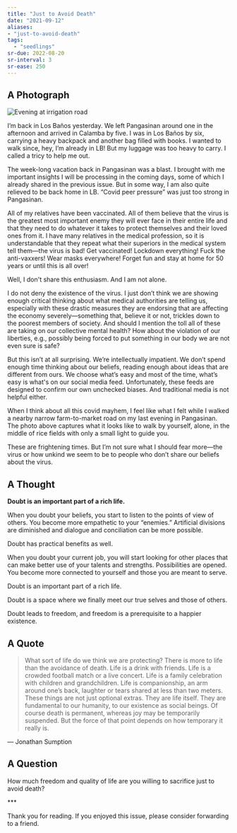 ```yaml
---
title: "Just to Avoid Death"
date: "2021-09-12"
aliases:
- "just-to-avoid-death"
tags:
  - "seedlings"
sr-due: 2022-08-20
sr-interval: 3
sr-ease: 250
---
```

## A Photograph

![Evening at irrigation road](lilim/images/020/evening-irrigation-road.jpg)

I’m back in Los Baños yesterday. We left Pangasinan around one in the afternoon and arrived in Calamba by five. I was in Los Baños by six, carrying a heavy backpack and another bag filled with books. I wanted to walk since, hey, I’m already in LB! But my luggage was too heavy to carry. I called a tricy to help me out.

The week-long vacation back in Pangasinan was a blast. I brought with me important insights I will be processing in the coming days, some of which I already shared in the previous issue. But in some way, I am also quite relieved to be back home in LB. “Covid peer pressure” was just too strong in Pangasinan.

All of my relatives have been vaccinated. All of them believe that the virus is the greatest most important enemy they will ever face in their entire life and that they need to do whatever it takes to protect themselves and their loved ones from it. I have many relatives in the medical profession, so it is understandable that they repeat what their superiors in the medical system tell them—the virus is bad! Get vaccinated! Lockdown everything! Fuck the anti-vaxxers! Wear masks everywhere! Forget fun and stay at home for 50 years or until this is all over!

Well, I don't share this enthusiasm. And I am not alone.

I do not deny the existence of the virus. I just don’t think we are showing enough critical thinking about what medical authorities are telling us, especially with these drastic measures they are endorsing that are affecting the economy severely—something that, believe it or not, trickles down to the poorest members of society. And should I mention the toll all of these are taking on our collective mental health? How about the violation of our liberties, e.g., possibly being forced to put something in our body we are not even sure is safe?

But this isn’t at all surprising. We’re intellectually impatient. We don’t spend enough time thinking about our beliefs, reading enough about ideas that are different from ours. We choose what’s easy and most of the time, what’s easy is what's on our social media feed. Unfortunately, these feeds are designed to confirm our own unchecked biases. And traditional media is not helpful either.

When I think about all this covid mayhem, I feel like what I felt while I walked a nearby narrow farm-to-market road on my last evening in Pangasinan. The photo above captures what it looks like to walk by yourself, alone, in the middle of rice fields with only a small light to guide you.

These are frightening times. But I’m not sure what I should fear more—the virus or how unkind we seem to be to people who don’t share our beliefs about the virus.

## A Thought

**Doubt is an important part of a rich life.**

When you doubt your beliefs, you start to listen to the points of view of others. You become more empathetic to your “enemies.” Artificial divisions are diminished and dialogue and conciliation can be more possible.

Doubt has practical benefits as well.

When you doubt your current job, you will start looking for other places that can make better use of your talents and strengths. Possibilities are opened. You become more connected to yourself and those you are meant to serve.

Doubt is an important part of a rich life.

Doubt is a space where we finally meet our true selves and those of others.

Doubt leads to freedom, and freedom is a prerequisite to a happier existence.

## A Quote

> What sort of life do we think we are protecting? There is more to life than the avoidance of death. Life is a drink with friends. Life is a crowded football match or a live concert. Life is a family celebration with children and grandchildren. Life is companionship, an arm around one’s back, laughter or tears shared at less than two meters. These things are not just optional extras. They are life itself. They are fundamental to our humanity, to our existence as social beings. Of course death is permanent, whereas joy may be temporarily suspended. But the force of that point depends on how temporary it really is.

— Jonathan Sumption

## A Question

How much freedom and quality of life are you willing to sacrifice just to avoid death?

\***

Thank you for reading. If you enjoyed this issue, please consider forwarding to a friend.
